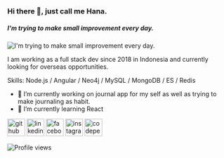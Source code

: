 ### Hi there 👋, just call me Hana.
##### I'm trying to make small improvement every day.

![I'm trying to make small improvement every day.](https://images.unsplash.com/photo-1502101872923-d48509bff386?ixlib=rb-1.2.1&ixid=MnwxMjA3fDB8MHxwaG90by1wYWdlfHx8fGVufDB8fHx8&auto=format&fit=crop&w=1332&q=50)

I am working as a full stack dev since 2018 in Indonesia and currently looking for overseas opportunities. 

Skills: Node.js / Angular / Neo4j / MySQL / MongoDB / ES / Redis

- 🔭 I’m currently working on journal app for my self as well as trying to make journaling as habit.
- 🌱 I’m currently learning React

[<img src='https://cdn.jsdelivr.net/npm/simple-icons@3.0.1/icons/github.svg' alt='github' height='40'>](https://github.com/aliyanamu)  [<img src='https://cdn.jsdelivr.net/npm/simple-icons@3.0.1/icons/linkedin.svg' alt='linkedin' height='40'>](https://www.linkedin.com/in/hana-aliyah-mufidah/)  [<img src='https://cdn.jsdelivr.net/npm/simple-icons@3.0.1/icons/facebook.svg' alt='facebook' height='40'>](https://www.facebook.com/ifortland)  [<img src='https://cdn.jsdelivr.net/npm/simple-icons@3.0.1/icons/instagram.svg' alt='instagram' height='40'>](https://www.instagram.com/hanalyh/)  [<img src='https://cdn.jsdelivr.net/npm/simple-icons@3.0.1/icons/codepen.svg' alt='codepen' height='40'>](https://codepen.io/HanaAl)  

![Profile views](https://gpvc.arturio.dev/aliyanamu) 

<!--
**aliyanamu/aliyanamu** is a ✨ _special_ ✨ repository because its `README.md` (this file) appears on your GitHub profile.

Here are some ideas to get you started:
- 👯 I’m looking to collaborate on ...
- 🤔 I’m looking for help with ...
- 💬 Ask me about ...
- 📫 How to reach me: ...
- 😄 Pronouns: ...
- ⚡ Fun fact: ...
-->
